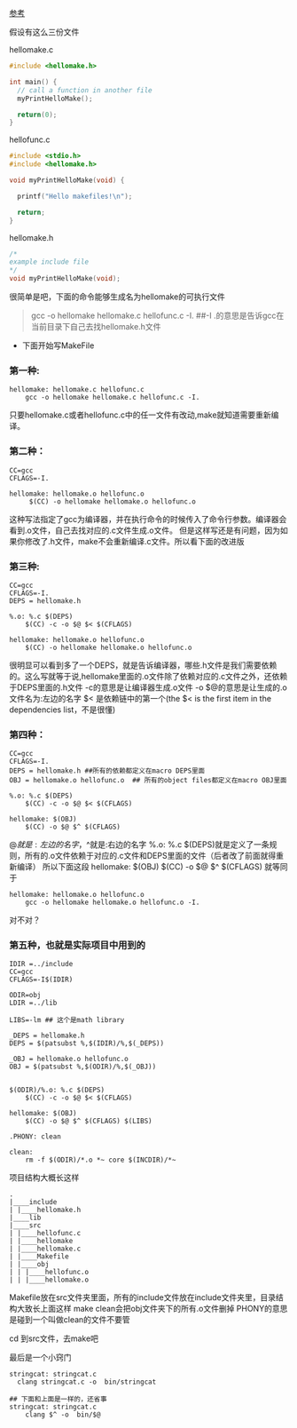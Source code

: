 [参考](http://www.cs.colby.edu/maxwell/courses/tutorials/maketutor/)

假设有这么三份文件

hellomake.c	
```c
#include <hellomake.h>

int main() {
  // call a function in another file
  myPrintHelloMake();

  return(0);
}
```

hellofunc.c
```c
#include <stdio.h>
#include <hellomake.h>

void myPrintHelloMake(void) {

  printf("Hello makefiles!\n");

  return;
}
```

hellomake.h
```c
/*
example include file
*/
void myPrintHelloMake(void);
```
很简单是吧，下面的命令能够生成名为hellomake的可执行文件
> gcc -o hellomake hellomake.c hellofunc.c -I. ##-I .的意思是告诉gcc在当前目录下自己去找hellomake.h文件

- 下面开始写MakeFile

###  第一种:
```
hellomake: hellomake.c hellofunc.c
    gcc -o hellomake hellomake.c hellofunc.c -I.
```
只要hellomake.c或者hellofunc.c中的任一文件有改动,make就知道需要重新编译。

### 第二种：
```
CC=gcc
CFLAGS=-I.

hellomake: hellomake.o hellofunc.o
     $(CC) -o hellomake hellomake.o hellofunc.o
```
这种写法指定了gcc为编译器，并在执行命令的时候传入了命令行参数。编译器会看到.o文件，自己去找对应的.c文件生成.o文件。
但是这样写还是有问题，因为如果你修改了.h文件，make不会重新编译.c文件。所以看下面的改进版

### 第三种:
```
CC=gcc
CFLAGS=-I.
DEPS = hellomake.h

%.o: %.c $(DEPS)
	$(CC) -c -o $@ $< $(CFLAGS)

hellomake: hellomake.o hellofunc.o 
	$(CC) -o hellomake hellomake.o hellofunc.o 
```
很明显可以看到多了一个DEPS，就是告诉编译器，哪些.h文件是我们需要依赖的。这么写就等于说,hellomake里面的.o文件除了依赖对应的.c文件之外，还依赖于DEPS里面的.h文件
-c的意思是让编译器生成.o文件
-o $@的意思是让生成的.o文件名为:左边的名字
$< 是依赖链中的第一个(the $< is the first item in the dependencies list，不是很懂)

### 第四种：
```
CC=gcc
CFLAGS=-I.
DEPS = hellomake.h ##所有的依赖都定义在macro DEPS里面
OBJ = hellomake.o hellofunc.o  ## 所有的object files都定义在macro OBJ里面

%.o: %.c $(DEPS)
	$(CC) -c -o $@ $< $(CFLAGS)

hellomake: $(OBJ)
	$(CC) -o $@ $^ $(CFLAGS)
```
$@就是:左边的名字，$^就是:右边的名字
%.o: %.c $(DEPS)就是定义了一条规则，所有的.o文件依赖于对应的.c文件和DEPS里面的文件（后者改了前面就得重新编译）
所以下面这段
hellomake: $(OBJ)
	$(CC) -o $@ $^ $(CFLAGS)
就等同于
```
hellomake: hellomake.o hellofunc.o
    gcc -o hellomake hellomake.o hellofunc.o -I.
```   
对不对？        

### 第五种，也就是实际项目中用到的
```
IDIR =../include
CC=gcc
CFLAGS=-I$(IDIR)

ODIR=obj
LDIR =../lib

LIBS=-lm ## 这个是math library

_DEPS = hellomake.h
DEPS = $(patsubst %,$(IDIR)/%,$(_DEPS))

_OBJ = hellomake.o hellofunc.o 
OBJ = $(patsubst %,$(ODIR)/%,$(_OBJ))


$(ODIR)/%.o: %.c $(DEPS)
	$(CC) -c -o $@ $< $(CFLAGS)

hellomake: $(OBJ)
	$(CC) -o $@ $^ $(CFLAGS) $(LIBS)

.PHONY: clean

clean:
	rm -f $(ODIR)/*.o *~ core $(INCDIR)/*~ 
```

项目结构大概长这样
```
.
|____include
| |____hellomake.h
|____lib
|____src
| |____hellofunc.c
| |____hellomake
| |____hellomake.c
| |____Makefile
| |____obj
| | |____hellofunc.o
| | |____hellomake.o
```

Makefile放在src文件夹里面，所有的include文件放在include文件夹里，目录结构大致长上面这样
make clean会把obj文件夹下的所有.o文件删掉
PHONY的意思是碰到一个叫做clean的文件不要管

cd 到src文件，去make吧

最后是一个小窍门
```
stringcat: stringcat.c
  clang stringcat.c -o  bin/stringcat

## 下面和上面是一样的，还省事
stringcat: stringcat.c
	clang $^ -o  bin/$@
```



